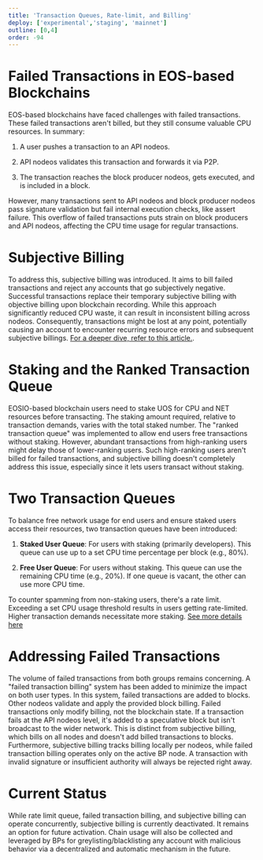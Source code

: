 ```yaml
---
title: 'Transaction Queues, Rate-limit, and Billing'
deploy: ['experimental','staging', 'mainnet']
outline: [0,4]
order: -94
---
```


# Failed Transactions in EOS-based Blockchains

EOS-based blockchains have faced challenges with failed transactions. These failed transactions aren't billed, but they still consume valuable CPU resources. In summary:

1. A user pushes a transaction to an API nodeos.

2. API nodeos validates this transaction and forwards it via P2P.

3. The transaction reaches the block producer nodeos, gets executed, and is included in a block.

However, many transactions sent to API nodeos and block producer nodeos pass signature validation but fail internal execution checks, like assert failure. This overflow of failed transactions puts strain on block producers and API nodeos, affecting the CPU time usage for regular transactions.

# Subjective Billing

To address this, subjective billing was introduced. It aims to bill failed transactions and reject any accounts that go subjectively negative. Successful transactions replace their temporary subjective billing with objective billing upon blockchain recording. While this approach significantly reduced CPU waste, it can result in inconsistent billing across nodeos. Consequently, transactions might be lost at any point, potentially causing an account to encounter recurring resource errors and subsequent subjective billings. [For a deeper dive, refer to this article.](https://eosnetwork.com/blog/api-plus-an-introduction-to-subjective-billing-and-lost-transactions/ "An Introduction to Subjective Billing and Lost Transactions").

# Staking and the Ranked Transaction Queue

EOSIO-based blockchain users need to stake UOS for CPU and NET resources before transacting. The staking amount required, relative to transaction demands, varies with the total staked number. The "ranked transaction queue" was implemented to allow end users free transactions without staking. However, abundant transactions from high-ranking users might delay those of lower-ranking users. Such high-ranking users aren't billed for failed transactions, and subjective billing doesn't completely address this issue, especially since it lets users transact without staking.

# Two Transaction Queues

To balance free network usage for end users and ensure staked users access their resources, two transaction queues have been introduced:

1. **Staked User Queue**: For users with staking (primarily developers). This queue can use up to a set CPU time percentage per block (e.g., 80%).

2. **Free User Queue**: For users without staking. This queue can use the remaining CPU time (e.g., 20%). If one queue is vacant, the other can use more CPU time.

To counter spamming from non-staking users, there's a rate limit. Exceeding a set CPU usage threshold results in users getting rate-limited. Higher transaction demands necessitate more staking. [See more details here](./rate-limiting.html)

# Addressing Failed Transactions

The volume of failed transactions from both groups remains concerning. A "failed transaction billing" system has been added to minimize the impact on both user types. In this system, failed transactions are added to blocks. Other nodeos validate and apply the provided block billing. Failed transactions only modify billing, not the blockchain state. If a transaction fails at the API nodeos level, it's added to a speculative block but isn't broadcast to the wider network. This is distinct from subjective billing, which bills on all nodes and doesn't add billed transactions to blocks. Furthermore, subjective billing tracks billing locally per nodeos, while failed transaction billing operates only on the active BP node. A transaction with invalid signature or insufficient authority will always be rejected right away.

# Current Status

While rate limit queue, failed transaction billing, and subjective billing can operate concurrently, subjective billing is currently deactivated. It remains an option for future activation. Chain usage will also be collected and leveraged by BPs for greylisting/blacklisting any account with malicious behavior via a decentralized and automatic mechanism in the future.